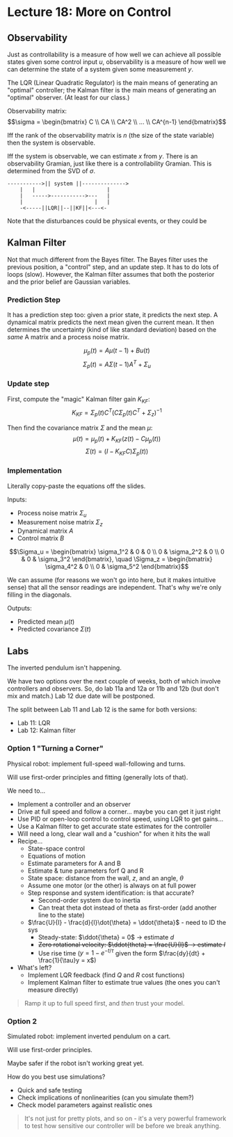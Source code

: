 # Lecture 18: More on Control

## Observability

Just as controllability is a measure of how well we can achieve all possible states given some control input *u*, observability is a measure of how well we can determine the state of a system given some measurement *y*.

The LQR (Linear Quadratic Regulator) is the main means of generating an "optimal" controller; the Kalman filter is the main means of generating an "optimal" observer. (At least for our class.)

Observability matrix: $$\sigma = \begin{bmatrix} C \\ CA \\ CA^2 \\ ... \\ CA^{n-1} \end{bmatrix}$$

Iff the rank of the observability matrix is *n* (the size of the state variable) then the system is observable.

Iff the system is observable, we can estimate *x* from *y*. There is an observability Gramian, just like there is a controllability Gramian. This is determined from the SVD of $\sigma$.

    ----------->|| system ||-------------->
        |   |                       |
        |   ----->----------->---   |
        |                       |   |
        -<-----||LQR||--||KF||<---<-

Note that the disturbances could be physical events, or they could be 

## Kalman Filter

Not that much different from the Bayes filter. The Bayes filter uses the previous position, a "control" step, and an update step. It has to do lots of loops (slow). However, the Kalman filter assumes that both the posterior and the prior belief are Gaussian variables.

### Prediction Step

It has a prediction step too: given a prior state, it predicts the next step. A dynamical matrix predicts the next mean given the current mean. It then determines the uncertainty (kind of like standard deviation) based on the *same* A matrix and a process noise matrix.

$$\mu_p(t) = A\mu (t-1) + B u(t)$$
$$\Sigma_p(t) = A\Sigma (t-1) A^T + \Sigma_u$$

### Update step

First, compute the "magic" Kalman filter gain $K_{KF}$:
$$K_{KF} = \Sigma_p (t) C^T (C \Sigma_p(t) C^T + \Sigma_z)^{-1}$$

Then find the covariance matrix $\Sigma$ and the mean $\mu$:
$$\mu(t) = \mu_p (t) + K_{KF}(z(t) - C\mu_p(t))$$
$$ \Sigma(t) = (I - K_{KF}C) \Sigma_p(t))$$

### Implementation

Literally copy-paste the equations off the slides.

Inputs:

* Process noise matrix $\Sigma_u$
* Measurement noise matrix $\Sigma_z$
* Dynamical matrix $A$
* Control matrix $B$

$$\Sigma_u = \begin{bmatrix} \sigma_1^2 & 0 & 0 \\ 0 & \sigma_2^2 & 0 \\ 0 & 0 & \sigma_3^2 \end{bmatrix}, \quad \Sigma_z = \begin{bmatrix} \sigma_4^2 & 0 \\ 0 & \sigma_5^2 \end{bmatrix}$$

We can assume (for reasons we won't go into here, but it makes intuitive sense) that all the sensor readings are independent. That's why we're only filling in the diagonals.

Outputs:
* Predicted mean $\mu(t)$
* Predicted covariance $\Sigma(t)$

## Labs

The inverted pendulum isn't happening.

We have two options over the next couple of weeks, both of which involve controllers and observers. So, do lab 11a and 12a or 11b and 12b (but don't mix and match.) Lab 12 due date will be postponed.

The split between Lab 11 and Lab 12 is the same for both versions:

* Lab 11: LQR
* Lab 12: Kalman filter

### Option 1 "Turning a Corner"

Physical robot: implement full-speed wall-following and turns.

Will use first-order principles and fitting (generally lots of that).

We need to...

* Implement a controller and an observer
* Drive at full speed and follow a corner... maybe you can get it just right
* Use PID or open-loop control to control speed, using LQR to get gains...
* Use a Kalman filter to get accurate state estimates for the controller
* Will need a long, clear wall and a "cushion" for when it hits the wall
* Recipe...
    * State-space control
    * Equations of motion
    * Estimate parameters for A and B
    * Estimate & tune parameters forf Q and R
    * State space: distance from the wall, *z*, and an angle, *θ*
    * Assume one motor (or the other) is always on at full power
    * Step response and system identification: is that accurate?
        * Second-order system due to inertia
        * Can treat theta dot instead of theta as first-order (add another line to the state)
    * $\frac{U}{I} - \frac{d}{I}\dot{\theta} = \ddot{\theta}$ - need to ID the sys
        * Steady-state: $\ddot{\theta} = 0$ -> estimate $d$
        * ~~Zero rotational velocity: $\ddot{theta} = \frac{U}{I}$ -> estimate $I$~~
        * Use rise time ($y = 1-e^{-t/\tau}$ given the form $\frac{dy}{dt} + \frac{1}{\tau}y = x$)
* What's left?
    * Implement LQR feedback (find $Q$ and $R$ cost functions)
    * Implement Kalman filter to estimate true values (the ones you can't measure directly)

> Ramp it up to full speed first, and *then* trust your model.

### Option 2

Simulated robot: implement inverted pendulum on a cart.

Will use first-order principles.

Maybe safer if the robot isn't working great yet.

How do you best use simulations?

* Quick and safe testing
* Check implications of nonlinearities (can you simulate them?)
* Check model parameters against realistic ones

> It's not just for pretty plots, and so on - it's a very powerful framework to test how sensitive our controller will be before we break anything.